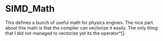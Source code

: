 # SIMD_Math
This defines a bunch of useful math for physics engines. The nice part about this math is that the compiler can vectorize it easily. The only thing that I did not managed to vectorize yet its the operator*[].
